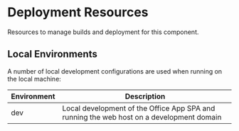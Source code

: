 # Deployment Resources

Resources to manage builds and deployment for this component.

## Local Environments

A number of local development configurations are used when running on the local machine:

| Environment | Description |
| ----------- | ----------- |
| dev | Local development of the Office App SPA and running the web host on a development domain |
